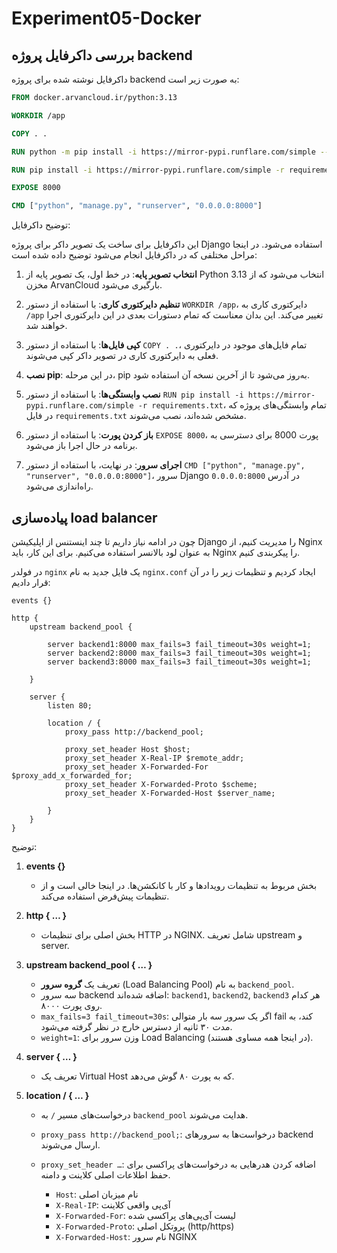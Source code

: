 # Experiment05-Docker

## بررسی داکرفایل پروژه backend

داکرفایل نوشته شده برای پروژه backend به صورت زیر است:

```dockerfile
FROM docker.arvancloud.ir/python:3.13

WORKDIR /app

COPY . .

RUN python -m pip install -i https://mirror-pypi.runflare.com/simple --upgrade pip

RUN pip install -i https://mirror-pypi.runflare.com/simple -r requirements.txt

EXPOSE 8000

CMD ["python", "manage.py", "runserver", "0.0.0.0:8000"]
```

توضیح داکرفایل:

این داکرفایل برای ساخت یک تصویر داکر برای پروژه Django استفاده می‌شود. در اینجا مراحل مختلفی که در داکرفایل انجام می‌شود توضیح داده شده است:

1. **انتخاب تصویر پایه**: در خط اول، یک تصویر پایه از Python 3.13 انتخاب می‌شود که از مخزن ArvanCloud بارگیری می‌شود.

2. **تنظیم دایرکتوری کاری**: با استفاده از دستور `WORKDIR /app`، دایرکتوری کاری به `/app` تغییر می‌کند. این بدان معناست که تمام دستورات بعدی در این دایرکتوری اجرا خواهند شد.

3. **کپی فایل‌ها**: با استفاده از دستور `COPY . .`، تمام فایل‌های موجود در دایرکتوری فعلی به دایرکتوری کاری در تصویر داکر کپی می‌شوند.

4. **نصب pip**: در این مرحله، pip به‌روز می‌شود تا از آخرین نسخه آن استفاده شود.

5. **نصب وابستگی‌ها**: با استفاده از دستور `RUN pip install -i https://mirror-pypi.runflare.com/simple -r requirements.txt`، تمام وابستگی‌های پروژه که در فایل `requirements.txt` مشخص شده‌اند، نصب می‌شوند.

6. **باز کردن پورت**: با استفاده از دستور `EXPOSE 8000`، پورت 8000 برای دسترسی به برنامه در حال اجرا باز می‌شود.

7. **اجرای سرور**: در نهایت، با استفاده از دستور `CMD ["python", "manage.py", "runserver", "0.0.0.0:8000"]`، سرور Django در آدرس `0.0.0.0:8000` راه‌اندازی می‌شود.

## پیاده‌سازی load balancer

چون در ادامه نیاز داریم تا چند اینستنس از اپلیکیشن Django را مدیریت کنیم، از Nginx به عنوان لود بالانسر استفاده می‌کنیم. برای این کار، باید Nginx را پیکربندی کنیم.

در فولدر `nginx` یک فایل جدید به نام `nginx.conf` ایجاد کردیم و تنظیمات زیر را در آن قرار دادیم:

```nginx
events {}

http {
    upstream backend_pool {

        server backend1:8000 max_fails=3 fail_timeout=30s weight=1;
        server backend2:8000 max_fails=3 fail_timeout=30s weight=1;
        server backend3:8000 max_fails=3 fail_timeout=30s weight=1;

    }

    server {
        listen 80;

        location / {
            proxy_pass http://backend_pool;

            proxy_set_header Host $host;
            proxy_set_header X-Real-IP $remote_addr;
            proxy_set_header X-Forwarded-For $proxy_add_x_forwarded_for;
            proxy_set_header X-Forwarded-Proto $scheme;
            proxy_set_header X-Forwarded-Host $server_name;

        }
    }
}
```

توضیح:

1. **events {}**

   - بخش مربوط به تنظیمات رویدادها و کار با کانکشن‌ها. در اینجا خالی است و از تنظیمات پیش‌فرض استفاده می‌کند.

2. **http { … }**

   - بخش اصلی برای تنظیمات HTTP در NGINX. شامل تعریف upstream و server.

3. **upstream backend_pool { … }**

   - تعریف یک **گروه سرور** (Load Balancing Pool) به نام `backend_pool`.
   - سه سرور backend اضافه شده‌اند: `backend1`, `backend2`, `backend3` هر کدام روی پورت ۸۰۰۰.
   - `max_fails=3 fail_timeout=30s`: اگر یک سرور سه بار متوالی fail کند، به مدت ۳۰ ثانیه از دسترس خارج در نظر گرفته می‌شود.
   - `weight=1`: وزن سرور برای Load Balancing (در اینجا همه مساوی هستند).

4. **server { … }**

   - تعریف یک Virtual Host که به پورت ۸۰ گوش می‌دهد.

5. **location / { … }**

   - درخواست‌های مسیر `/` به `backend_pool` هدایت می‌شوند.
   - `proxy_pass http://backend_pool;`: درخواست‌ها به سرورهای backend ارسال می‌شوند.
   - `proxy_set_header …`: اضافه کردن هدرهایی به درخواست‌های پراکسی برای حفظ اطلاعات اصلی کلاینت و دامنه.

     - `Host`: نام میزبان اصلی
     - `X-Real-IP`: آی‌پی واقعی کلاینت
     - `X-Forwarded-For`: لیست آی‌پی‌های پراکسی شده
     - `X-Forwarded-Proto`: پروتکل اصلی (http/https)
     - `X-Forwarded-Host`: نام سرور NGINX
